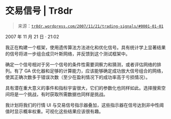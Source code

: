 <!--yml

分类：未分类

日期：2024-05-18 15:40:55

-->

# 交易信号 | Tr8dr

> 来源：[`tr8dr.wordpress.com/2007/11/21/trading-signals/#0001-01-01`](https://tr8dr.wordpress.com/2007/11/21/trading-signals/#0001-01-01)

2007 年 11 月 21 日 · 21:02

我正在构建一个框架，使用遗传算法方法进化和优化信号。具有统计学上显著结果的信号将进一步组合成贝叶斯网络，并反馈到这个测试框架中。

确定一个信号相对于另一个信号的条件性需要洞察力和猜测，或者评估网络的排列。有了 GA 优化器和足够的计算能力，应该能够确定成功放大信号组合的网络，使其正确次数多于错误次数（至少在盈利情况下的成功率高于亏损情况）。

具有潜在重大意义的事件和指标宇宙很大，它们的参数化也同样如此。选择搜索空间将是一个挑战，有时获取所需数据也同样是挑战。

我计划将我们的行情 UI 与交易信号指示器叠加，这些指示器在信号达到非中性阈值时显示概率权重。可视化这些结果应该很有趣。
